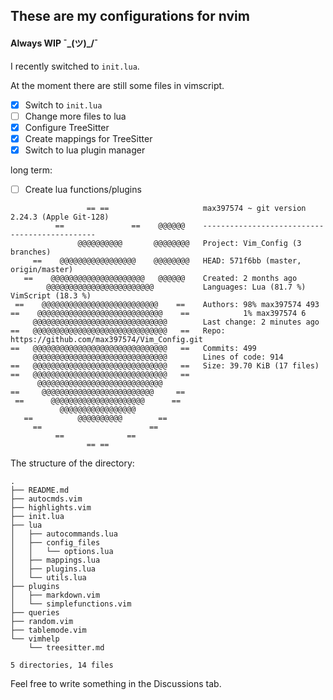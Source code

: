 ## These are my configurations for nvim
#### Always WIP ¯\_(ツ)_/¯

I recently switched to `init.lua`.

At the moment there are still some files in vimscript.

- [x] Switch to `init.lua`
- [ ] Change more files to lua
- [x] Configure TreeSitter
- [x] Create mappings for TreeSitter
- [x] Switch to lua plugin manager

long term:
- [ ] Create lua functions/plugins
```
                 == ==                     max397574 ~ git version 2.24.3 (Apple Git-128)
          ==               ==    @@@@@@    ----------------------------------------------
               @@@@@@@@@@       @@@@@@@@   Project: Vim_Config (3 branches)
     ==    @@@@@@@@@@@@@@@@@    @@@@@@@@   HEAD: 571f6bb (master, origin/master)
   ==    @@@@@@@@@@@@@@@@@@@@@   @@@@@@    Created: 2 months ago
        @@@@@@@@@@@@@@@@@@@@@@@@           Languages: Lua (81.7 %) VimScript (18.3 %)
 ==    @@@@@@@@@@@@@@@@@@@@@@@@@@    ==    Authors: 98% max397574 493
==    @@@@@@@@@@@@@@@@@@@@@@@@@@@@    ==            1% max397574 6
     @@@@@@@@@@@@@@@@@@@@@@@@@@@@@@        Last change: 2 minutes ago
==   @@@@@@@@@@@@@@@@@@@@@@@@@@@@@@   ==   Repo: https://github.com/max397574/Vim_Config.git
==   @@@@@@@@@@@@@@@@@@@@@@@@@@@@@@   ==   Commits: 499
     @@@@@@@@@@@@@@@@@@@@@@@@@@@@@@        Lines of code: 914
==   @@@@@@@@@@@@@@@@@@@@@@@@@@@@@@   ==   Size: 39.70 KiB (17 files)
==   @@@@@@@@@@@@@@@@@@@@@@@@@@@@@@   ==
      @@@@@@@@@@@@@@@@@@@@@@@@@@@@
==     @@@@@@@@@@@@@@@@@@@@@@@@@     ==
 ==      @@@@@@@@@@@@@@@@@@@@@      ==
           @@@@@@@@@@@@@@@@@
   ==          @@@@@@@@@@        ==
     ==                        ==
          ==              ==
                 == ==
```

The structure of the directory:
```
.
├── README.md
├── autocmds.vim
├── highlights.vim
├── init.lua
├── lua
│   ├── autocommands.lua
│   ├── config_files
│   │   └── options.lua
│   ├── mappings.lua
│   ├── plugins.lua
│   └── utils.lua
├── plugins
│   ├── markdown.vim
│   └── simplefunctions.vim
├── queries
├── random.vim
├── tablemode.vim
└── vimhelp
    └── treesitter.md

5 directories, 14 files
```

Feel free to write something in the Discussions tab.
